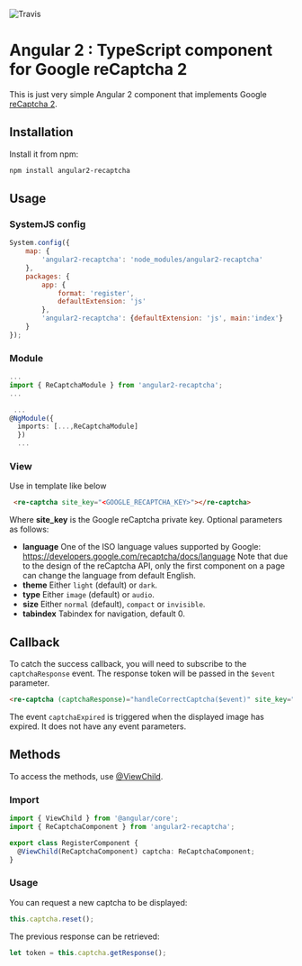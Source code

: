 ![Travis](https://travis-ci.org/xmaestro/angular2-recaptcha.svg?branch=master)

# Angular 2 : TypeScript component for Google reCaptcha 2

This is just very simple Angular 2 component that implements Google [reCaptcha 2](https://www.google.com/recaptcha/intro/index.html).

Installation
--------------------------------------

Install it from npm:

```bash
npm install angular2-recaptcha
```

Usage
--------------------------------------

### SystemJS config

```js
System.config({
    map: {
        'angular2-recaptcha': 'node_modules/angular2-recaptcha'
    },
    packages: {
        app: {
            format: 'register',
            defaultExtension: 'js'
        },
        'angular2-recaptcha': {defaultExtension: 'js', main:'index'}
    }
});
```

### Module

```typescript
...
import { ReCaptchaModule } from 'angular2-recaptcha';
...
```

```typescript
 ...
@NgModule({
  imports: [...,ReCaptchaModule]
  })
  ...
```

### View

Use in template like below

```html
 <re-captcha site_key="<GOOGLE_RECAPTCHA_KEY>"></re-captcha>
```

Where **site_key** is the Google reCaptcha private key. Optional parameters as follows:
 * **language** One of the ISO language values supported by Google: https://developers.google.com/recaptcha/docs/language Note that due to the design of the reCaptcha API, only the first component on a page can change the language from default English.
 * **theme** Either `light` (default) or `dark`.
 * **type** Either `image` (default) or `audio`.
 * **size** Either `normal` (default), `compact` or `invisible`.
 * **tabindex** Tabindex for navigation, default 0.


## Callback

To catch the success callback, you will need to subscribe to the `captchaResponse` event. The response token will be passed in the `$event` parameter.

```html
<re-captcha (captchaResponse)="handleCorrectCaptcha($event)" site_key="<GOOGLE_RECAPTCHA_KEY>"></re-captcha>
```

The event `captchaExpired` is triggered when the displayed image has expired. It does not have any event parameters.

## Methods

To access the methods, use [@ViewChild](https://angular.io/docs/ts/latest/api/core/index/ViewChild-decorator.html).

### Import
```typescript
import { ViewChild } from '@angular/core';
import { ReCaptchaComponent } from 'angular2-recaptcha';

export class RegisterComponent {
  @ViewChild(ReCaptchaComponent) captcha: ReCaptchaComponent;
}
```

### Usage
You can request a new captcha to be displayed:
```typescript
this.captcha.reset();
```

The previous response can be retrieved:
```typescript
let token = this.captcha.getResponse();
```